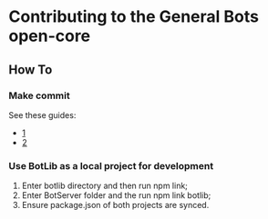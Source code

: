 # Contributing to the General Bots open-core

## How To

### Make commit

See these guides:

* [1](https://seesparkbox.com/foundry/semantic_commit_messages)
* [2](http://karma-runner.github.io/0.10/dev/git-commit-msg.html)

### Use BotLib as a local project for development

1. Enter botlib directory and then run npm link;
2. Enter BotServer folder and the run npm link botlib;
3. Ensure package.json of both projects are synced.